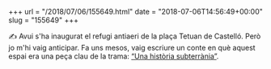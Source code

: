 +++
url = "/2018/07/06/155649.html"
date = "2018-07-06T14:56:49+00:00"
slug = "155649"
+++

✍ Avui s'ha inaugurat el refugi antiaeri de la plaça Tetuan de Castelló. Però jo m'hi vaig anticipar. Fa uns mesos, vaig escriure un conte en què aquest espai era una peça clau de la trama: [“Una història subterrània”](/tmp/32ec15b3dede/).

